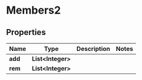

# Members2


## Properties

| Name | Type | Description | Notes |
|------------ | ------------- | ------------- | -------------|
|**add** | **List&lt;Integer&gt;** |  |  |
|**rem** | **List&lt;Integer&gt;** |  |  |



